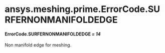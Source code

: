 # ansys.meshing.prime.ErrorCode.SURFERNONMANIFOLDEDGE



#### ErrorCode.SURFERNONMANIFOLDEDGE *= 14*

Non manifold edge for meshing.

<!-- !! processed by numpydoc !! -->
